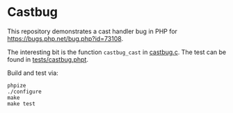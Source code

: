 # Castbug

This repository demonstrates a cast handler bug in PHP for <https://bugs.php.net/bug.php?id=73108>.

The interesting bit is the function `castbug_cast` in [castbug.c](castbug.c).
The test can be found in [tests/castbug.phpt](tests/castbug.phpt).

Build and test via:

    phpize
    ./configure
    make
    make test
